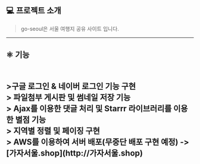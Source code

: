 <h2>💻 프로젝트 소개</h2>

>go-seoul은 서울 여행지 공유 사이트 입니다.<br/>

<hr/>
<h2>⚛️ 기능<h2><br/>
>구글 로그인 & 네이버 로그인 기능 구현<br>
> 파일첨부 게시판 및 썸네일 저장 기능<br>
> Ajax를 이용한 댓글 처리 및 Starrr 라이브러리를 이용한 별점 기능<br>
> 지역별 정렬 및 페이징 구현<br>
> AWS를 이용하여 서버 배포(무중단 배포 구현 예정) -> [가자서울.shop](http://가자서울.shop)<br>

